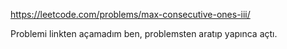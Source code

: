 https://leetcode.com/problems/max-consecutive-ones-iii/

Problemi linkten açamadım ben, problemsten aratıp yapınca açtı.